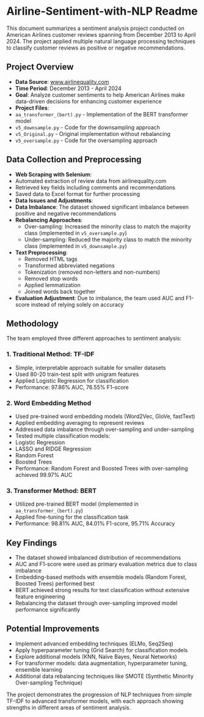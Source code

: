 
# Airline-Sentiment-with-NLP Readme

This document summarizes a sentiment analysis project conducted on American Airlines customer reviews spanning from December 2013 to April 2024. The project applied multiple natural language processing techniques to classify customer reviews as positive or negative recommendations.

## Project Overview
- **Data Source**: www.airlinequality.com
- **Time Period**: December 2013 - April 2024
- **Goal**: Analyze customer sentiments to help American Airlines make data-driven decisions for enhancing customer experience
- **Project Files**:
 - `aa_transformer_(bert).py` - Implementation of the BERT transformer model
 - `v5_downsample.py` - Code for the downsampling approach
 - `v5_Original.py` - Original implementation without rebalancing
 - `v5_oversample.py` - Code for the oversampling approach

## Data Collection and Preprocessing
- **Web Scraping with Selenium**:
 - Automated extraction of review data from airlinequality.com
 - Retrieved key fields including comments and recommendations
 - Saved data to Excel format for further processing
- **Data Issues and Adjustments**:
 - **Data Imbalance**: The dataset showed significant imbalance between positive and negative recommendations
 - **Rebalancing Approaches**:
   - Over-sampling: Increased the minority class to match the majority class (implemented in `v5_oversample.py`)
   - Under-sampling: Reduced the majority class to match the minority class (implemented in `v5_downsample.py`)
 - **Text Preprocessing**:
   - Removed HTML tags
   - Transformed abbreviated negations
   - Tokenization (removed non-letters and non-numbers)
   - Removed stop words
   - Applied lemmatization
   - Joined words back together
 - **Evaluation Adjustment**: Due to imbalance, the team used AUC and F1-score instead of relying solely on accuracy

## Methodology
The team employed three different approaches to sentiment analysis:

### 1. Traditional Method: TF-IDF
- Simple, interpretable approach suitable for smaller datasets
- Used 80-20 train-test split with unigram features
- Applied Logistic Regression for classification
- Performance: 97.86% AUC, 76.55% F1-score

### 2. Word Embedding Method
- Used pre-trained word embedding models (Word2Vec, GloVe, fastText)
- Applied embedding averaging to represent reviews
- Addressed data imbalance through over-sampling and under-sampling
- Tested multiple classification models:
 - Logistic Regression
 - LASSO and RIDGE Regression
 - Random Forest
 - Boosted Trees
- Performance: Random Forest and Boosted Trees with over-sampling achieved 99.97% AUC

### 3. Transformer Method: BERT
- Utilized pre-trained BERT model (implemented in `aa_transformer_(bert).py`)
- Applied fine-tuning for the classification task
- Performance: 98.81% AUC, 84.01% F1-score, 95.71% Accuracy

## Key Findings
- The dataset showed imbalanced distribution of recommendations
- AUC and F1-score were used as primary evaluation metrics due to class imbalance
- Embedding-based methods with ensemble models (Random Forest, Boosted Trees) performed best
- BERT achieved strong results for text classification without extensive feature engineering
- Rebalancing the dataset through over-sampling improved model performance significantly

## Potential Improvements
- Implement advanced embedding techniques (ELMo, Seq2Seq)
- Apply hyperparameter tuning (Grid Search) for classification models
- Explore additional models (KNN, Naïve Bayes, Neural Networks)
- For transformer models: data augmentation, hyperparameter tuning, ensemble learning
- Additional data rebalancing techniques like SMOTE (Synthetic Minority Over-sampling Technique)

The project demonstrates the progression of NLP techniques from simple TF-IDF to advanced transformer models, with each approach showing strengths in different areas of sentiment analysis.
